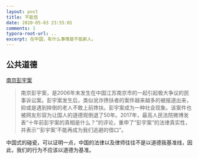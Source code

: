 ```yaml
---
layout: post
title: 不能信
date: 2020-05-03 23:55:01
comments: 1
typora-root-url: ..
excerpt: 在中国，有什么事情是不能新人。
---
```




## 公共道德

[南京彭宇案]([https://zh.wikipedia.org/wiki/%E5%8D%97%E4%BA%AC%E5%BD%AD%E5%AE%87%E6%A1%88](https://zh.wikipedia.org/wiki/南京彭宇案))

> 南京彭宇案，是2006年末发生在中国江苏南京市的一起引起极大争议的民事诉讼案。彭宇案发生后，类似讹诈搀扶者的案件越来越多的被报道出来，抑或是遇到摔倒的老人不敢上前搀扶。彭宇案成为一种社会现象。该案件也被网友形容为让国人的道德观倒退了50年。2017年，最高人民法院微博发表“十年前彭宇案的真相是什么？”的评论，重申了“彭宇案”的法律真实性，并表示“‘彭宇案’不能再成为我们逃避的借口”。

中国式的碰瓷，可以证明一点，中国的法律以及律师往往不是以道德我基准线，因此，我们的行为不应该以道德为基准。

